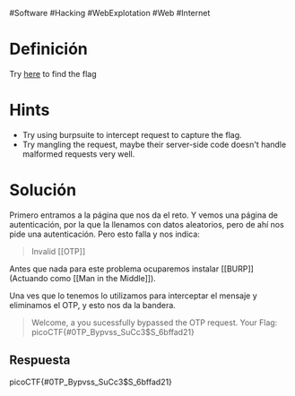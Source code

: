 #Software #Hacking #WebExplotation #Web #Internet 
# Definición
Try [here](http://titan.picoctf.net:65282/) to find the flag
# Hints
- Try using burpsuite to intercept request to capture the flag.
- Try mangling the request, maybe their server-side code doesn't handle malformed requests very well.
# Solución
Primero entramos a la página que nos da el reto. Y vemos una página de autenticación, por la que la llenamos con datos aleatorios, pero de ahí nos pide una autenticación. Pero esto falla y nos indica:
>Invalid [[OTP]]

Antes que nada para este problema ocuparemos instalar [[BURP]] (Actuando como [[Man in the Middle]]).

Una ves que lo tenemos lo utilizamos para interceptar el mensaje y eliminamos el OTP, y esto nos da la bandera.

>Welcome, a you sucessfully bypassed the OTP request. Your Flag: picoCTF{#0TP_Bypvss_SuCc3$S_6bffad21}
## Respuesta
picoCTF{#0TP_Bypvss_SuCc3$S_6bffad21}